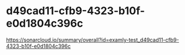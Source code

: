 # d49cad11-cfb9-4323-b10f-e0d1804c396c
https://sonarcloud.io/summary/overall?id=examly-test_d49cad11-cfb9-4323-b10f-e0d1804c396c
